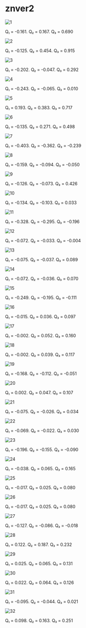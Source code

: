 # znver2

![1](/assets/znver2/plot_1.png)

Q₁ = -0.161.  Q₂ = 0.167.  Q₃ = 0.690

![2](/assets/znver2/plot_2.png)

Q₁ = -0.125.  Q₂ = 0.454.  Q₃ = 0.915

![3](/assets/znver2/plot_3.png)

Q₁ = -0.202.  Q₂ = -0.047.  Q₃ = 0.292

![4](/assets/znver2/plot_4.png)

Q₁ = -0.243.  Q₂ = -0.065.  Q₃ = 0.010

![5](/assets/znver2/plot_5.png)

Q₁ = 0.193.  Q₂ = 0.383.  Q₃ = 0.717

![6](/assets/znver2/plot_6.png)

Q₁ = -0.135.  Q₂ = 0.271.  Q₃ = 0.498

![7](/assets/znver2/plot_7.png)

Q₁ = -0.403.  Q₂ = -0.362.  Q₃ = -0.239

![8](/assets/znver2/plot_8.png)

Q₁ = -0.159.  Q₂ = -0.094.  Q₃ = -0.050

![9](/assets/znver2/plot_9.png)

Q₁ = -0.126.  Q₂ = -0.073.  Q₃ = 0.426

![10](/assets/znver2/plot_10.png)

Q₁ = -0.134.  Q₂ = -0.103.  Q₃ = 0.033

![11](/assets/znver2/plot_11.png)

Q₁ = -0.328.  Q₂ = -0.295.  Q₃ = -0.196

![12](/assets/znver2/plot_12.png)

Q₁ = -0.072.  Q₂ = -0.033.  Q₃ = -0.004

![13](/assets/znver2/plot_13.png)

Q₁ = -0.075.  Q₂ = -0.037.  Q₃ = 0.089

![14](/assets/znver2/plot_14.png)

Q₁ = -0.072.  Q₂ = -0.036.  Q₃ = 0.070

![15](/assets/znver2/plot_15.png)

Q₁ = -0.249.  Q₂ = -0.195.  Q₃ = -0.111

![16](/assets/znver2/plot_16.png)

Q₁ = -0.015.  Q₂ = 0.036.  Q₃ = 0.097

![17](/assets/znver2/plot_17.png)

Q₁ = -0.002.  Q₂ = 0.052.  Q₃ = 0.160

![18](/assets/znver2/plot_18.png)

Q₁ = -0.002.  Q₂ = 0.039.  Q₃ = 0.117

![19](/assets/znver2/plot_19.png)

Q₁ = -0.168.  Q₂ = -0.112.  Q₃ = -0.051

![20](/assets/znver2/plot_20.png)

Q₁ = 0.002.  Q₂ = 0.047.  Q₃ = 0.107

![21](/assets/znver2/plot_21.png)

Q₁ = -0.075.  Q₂ = -0.026.  Q₃ = 0.034

![22](/assets/znver2/plot_22.png)

Q₁ = -0.069.  Q₂ = -0.022.  Q₃ = 0.030

![23](/assets/znver2/plot_23.png)

Q₁ = -0.196.  Q₂ = -0.155.  Q₃ = -0.090

![24](/assets/znver2/plot_24.png)

Q₁ = -0.038.  Q₂ = 0.065.  Q₃ = 0.165

![25](/assets/znver2/plot_25.png)

Q₁ = -0.017.  Q₂ = 0.025.  Q₃ = 0.080

![26](/assets/znver2/plot_26.png)

Q₁ = -0.017.  Q₂ = 0.025.  Q₃ = 0.080

![27](/assets/znver2/plot_27.png)

Q₁ = -0.127.  Q₂ = -0.086.  Q₃ = -0.018

![28](/assets/znver2/plot_28.png)

Q₁ = 0.122.  Q₂ = 0.187.  Q₃ = 0.232

![29](/assets/znver2/plot_29.png)

Q₁ = 0.025.  Q₂ = 0.065.  Q₃ = 0.131

![30](/assets/znver2/plot_30.png)

Q₁ = 0.022.  Q₂ = 0.064.  Q₃ = 0.126

![31](/assets/znver2/plot_31.png)

Q₁ = -0.095.  Q₂ = -0.044.  Q₃ = 0.021

![32](/assets/znver2/plot_32.png)

Q₁ = 0.098.  Q₂ = 0.163.  Q₃ = 0.251

